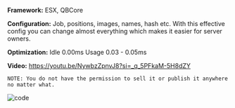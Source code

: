 

   **Framework:**
      ESX, QBCore

   **Configuration:**
     Job, positions, images, names, hash etc. With this effective config you can change almost everything which makes it easier for server owners.


   **Optimization:**
     Idle 0.00ms
     Usage 0.03 - 0.05ms

   **Video:**
     https://youtu.be/NywbzZpnvJ8?si=_q_5PFkaM-5H8dZY

    NOTE: You do not have the permission to sell it or publish it anywhere no matter what.

![code](https://github.com/realwestman/Westman-Policegarage/assets/125147438/b3128556-b9d5-47d3-bed4-0c094392dae9)

